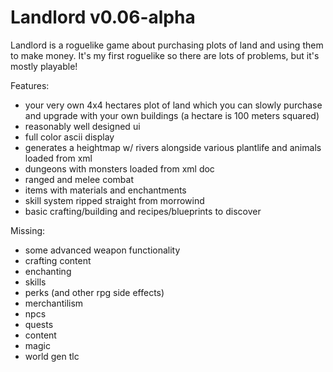 # Landlord v0.06-alpha

Landlord is a roguelike game about purchasing plots of land and using them to make money. It's my first roguelike so there are lots of problems, but it's mostly playable!

Features:
 * your very own 4x4 hectares plot of land which you can slowly purchase and upgrade with your own buildings (a hectare is 100 meters squared)
 * reasonably well designed ui
 * full color ascii display
 * generates a heightmap w/ rivers alongside various plantlife and animals loaded from xml
 * dungeons with monsters loaded from xml doc
 * ranged and melee combat
 * items with materials and enchantments
 * skill system ripped straight from morrowind
 * basic crafting/building and recipes/blueprints to discover
 
Missing:
 * some advanced weapon functionality
 * crafting content
 * enchanting
 * skills
 * perks (and other rpg side effects)
 * merchantilism
 * npcs
 * quests
 * content
 * magic
 * world gen tlc
